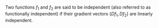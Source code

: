 Two functions $f_1$ and $f_2$ are said to be independent (also referred to as functionally independent) if their gradient vectors $\{Df_1, Df_2\}$ are linearly independent.
